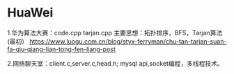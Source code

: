 # HuaWei
1.华为算法大赛：code.cpp tarjan.cpp
主要思想：拓扑排序，BFS，Tarjan算法(最初）
https://www.luogu.com.cn/blog/styx-ferryman/chu-tan-tarjan-suan-fa-qiu-qiang-lian-tong-fen-liang-post

2.网络聊天室：client.c,server.c,head.h;
mysql api,socket编程，多线程技术。
